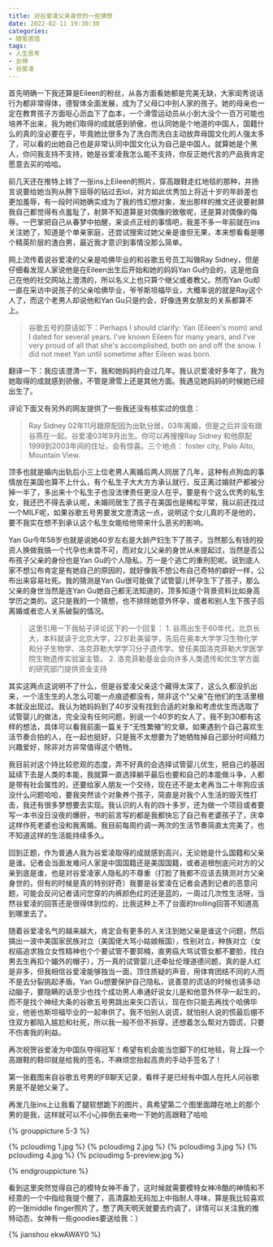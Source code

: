 ```yaml
---
title: 对谷爱凌父亲身世的一些猜想
date: 2022-02-11 19:30:30
categories:
- 随笔感悟
tags:
- 人生思考
- 女神
- 谷爱凌
---
```


首先明确一下我还算是Eileen的粉丝，从各方面看她都是完美无缺，大家闺秀说话行为都非常得体，德智体全面发展，成为了父母口中别人家的孩子。她的母亲也一定在教育孩子方面呕心沥血下了血本，一个滑雪运动员从小到大没个一百万可能也培养不出来，我为她们取得的成就感到骄傲，也认同她是个地道的中国人，国籍什么的真的没必要在乎，毕竟她比很多为了洗白而洗白主动放弃母国文化的人强太多了，可以看的出她自己也是非常认同中国文化认为自己是中国人。就算她是个黑人，你问我支持不支持，她是谷爱凌我怎么能不支持，你反正她代言的产品我肯定愿意去买的哈哈。

<!-- more -->

前几天还在推特上转了一张ins上Eileen的照片，穿高跟鞋走红地毯的那种，并扬言说要给她当狗从胯下屈辱的钻过去lol，对方如此优秀加上将近十岁的年龄差也更加羞辱，有一段时间她确实成为了我的性幻想对象，发出那样的推文还说要射屏我自己都觉得有点羞耻了，射屏不知道算是对偶像的致敬呢，还是算对偶像的侮辱。一巴掌把自己从春梦中拍醒，来谈点正经的事情吧，我差不多一年前就在ins关注她了，知道是个单亲家庭，还尝试搜索过她父亲是谁但无果，本来想看看是哪个精英阶层的渣白男，最近我才意识到事情没那么简单。


网上流传着说谷爱凌的父亲是哈佛毕业的和谷歌五号员工叫做Ray Sidney，但是仔细看发现人家说他是在Eileen出生后开始和她的妈妈Yan Gu约会的，这是他自己在他的社交网站上澄清的，所以名义上也只算个继父或者教父。然而Yan Gu却一直在采访中说孩子的父亲哈佛毕业，爷爷斯坦福毕业，大概率说的就是Ray这个人了，而这个老男人却说他和Yan Gu只是约会，好像连男女朋友的关系都算不上。

>谷歌五号的原话如下：Perhaps I should clarify: Yan (Eileen's mom) and I dated for several years. I've known Eileen for many years, and I've very proud of all that she's accomplished, both on and off the snow. I did not meet Yan until sometime after Eileen was born.

翻译一下：我应该澄清一下，我和她妈妈约会过几年。我认识爱凌好多年了，我为她取得的成就感到骄傲，不管是滑雪上还是其他方面。我遇见她妈妈的时候她已经出生了。

评论下面又有另外的网友提供了一些我还没有核实过的信息：
>Ray Sidney 02年11月跟原配因为出轨分居，03年离婚，但是之后并没有跟谷燕在一起。谷爱凌03年9月出生。你可以再搜搜Ray Sidney 和他原配1999到2003年间的住址，会有惊喜。三个地点： foster city, Palo Alto, Mountain View.  

顶多也就是婚内出轨后小三上位老男人离婚后两人同居了几年，这种有点狗血的事情放在美国也算不上什么，有个私生子大大方方承认就行，反正离过婚财产都被分掉一半了，多出来十个私生子也没法律责任更没人在乎。要是有个这么优秀的私生女，我还巴不得去承认呢，未婚同居生了孩子在美国也是稀松平常，我以前还找过一个MILF呢，如果谷歌五号男要发文澄清这一点，说明这个女儿真的不是他的，要不我实在想不到承认这个私生女能给他带来什么恶劣的影响。

Yan Gu今年58岁也就是说她40岁左右是大龄产妇生下了孩子，当然那么有钱的投资人换做我搞一个代孕也未尝不可，而对女儿父亲的身世从未提起过，当然是否公布孩子父亲的身份也是Yan Gu的个人隐私，万一是个逃亡的重刑犯呢。说到底人家不想公布肯定是有她自己的原因的，就好像我不想公布自己奇特的癖好一样，公布出来容易社死。我的猜测是Yan Gu很可能做了试管婴儿怀孕生下了孩子，那么父亲的身世当然是连Yan Gu她自己都无法知道的，顶多知道个背景资料比如身高学历之类的。这只是我的一个猜想，也不排除她意外怀孕，或者和别人生下孩子后离婚或者恋人关系破裂的情况。

>这里引用一下我帖子评论区下的一个回复：
	1. 谷燕出生于60年代，北京长大，本科就读于北京大学，22岁赴美留学，先后在奥本大学学习生物化学和分子生物学、洛克菲勒大学学习分子遗传学。曾任美国洛克菲勒大学医学院生物遗传实验室主管。
	2. 洛克菲勒基金会向许多人类遗传和优生学方面的研究部门提供资金支持

其实这两点这说明不了什么，但是谷爱凌父亲这个藏得太深了，这么久都没扒出来，一个活生生的人怎么可能一点痕迹都没有，除非这个"父亲"在他们的生活里根本就没出现过。我认为她妈妈到了40岁没有找到合适的对象和考虑优生而选取了试管婴儿的做法，完全没有任何问题，别说一个40岁的女人了，我不到30都有这样的想法，具体可以看我前面一篇关于“无性繁殖”的文章。如果遇到个自己喜欢生活节奏合拍的人，在一起也挺好，只是我不太想要为了她牺牲掉自己部分时间精力兴趣爱好，除非对方非常值得这个牺牲。

我目前对这个持比较悲观的态度，弄不好真的会选择试管婴儿优生，把自己的基因延续下去是人类的本能，我就算一直选择躺平最后也要和自己的本能做斗争，人都是带有社会属性的，还要给家人朋友一个交待，现在还不是太老再当二十年狗应该没什么问题哈哈，要我突然谈个对象养个孩子，简直是对我个人生活的毁灭性打击，我还有很多梦想要去实现。我认识的人有的四十多岁，还为做一个项目或者要写一本书没日没夜的爆肝，书的前言写的都是我都快忘了自己有老婆孩子了，庆幸这样作死老婆也没和我离婚。我目前每周约调一两次的生活节奏简直太完美了，也不知道这样的生活能持续多久。

回到正题，作为普通人我为谷爱凌取得的成就感到高兴，无论她是什么国籍和父亲是谁。记者会当面发难问人家是中国国籍还是美国国籍，或者追根刨底问对方的父亲到底是谁，也是对谷爱凌家人隐私的不尊重（打脸了我都不应该去猜测对方父亲身世的，但有的时候是真的特别好奇）我要是谷爱凌在记者会遇到记者的恶意问题，可能会反问记者请问您穿的内裤颜色红的还是蓝的，一周过几次性生活呀，当然谷爱凌的回答还是很得体到位的，比我这种上不了台面的trolling回答不知道高到哪里去了。

随着谷爱凌名气的越来越大，肯定会有更多的人关注到她父亲是谁这个问题，然后搞出一波中美国家民族对立（美国佬大骂小姑娘叛国），性别对立，种族对立（女权癌追求独立女性精神也个个要试管不要郭楠，直男癌大骂试管女都不要脸，找白男去生再扣个媚外的帽子），万一真的试管婴儿还牵扯伦理道德问题，真的是人红是非多，但我相信谷爱凌能够独当一面，顶住质疑的声音，用体育团结不同的人而不是去分裂挑起矛盾。Yan Gu想要保护自己隐私，说善意的谎话的时候也请多动动脑子，要隐瞒的话至少也找个成功男人串通好说女儿是和他意外怀孕一起生的，而不是找个神经大条的谷歌五号男跳出来矢口否认，现在你只能去再找个哈佛毕业，他爸也斯坦福毕业的一起串供了。我不怕别人说谎，就怕别人说的慌最后绷不住双方都陷入尴尬和社死，所以我一般不但不拆穿，还想着怎么帮对方圆谎，只要不伤害我的利益。

再次祝贺谷爱凌为中国队夺得冠军！希望有机会能当您脚下的红地毯，背上踩一个高跟鞋的鞋印就是给我的签名，不麻烦您抬起高贵的手动手签名了！


第一张截图来自谷歌五号男的FB聊天记录，看样子是已经有中国人在托人问谷歌男是不是她父亲了。

再发几张ins上让我看了腿软想跪下的图片，真希望第二个图里面蹲在地上的那个男的是我，这样就可以不小心摔倒去亲吻一下她的高跟鞋了哈哈

{% grouppicture 5-3 %}

{% pcloudimg 1.jpg %}
{% pcloudimg 2.jpg %}
{% pcloudimg 3.jpg %}
{% pcloudimg 4.jpg %}
{% pcloudimg 5-preview.jpg %}

{% endgrouppicture %}

看到这里突然觉得自己的模特女神不香了，这时候就需要模特女神冷酷的神情和不经意的一个中指给我提个醒了，高清露脸无码加上中指耐人寻味，算是我比较喜欢的一张middle finger照片了，憋了两天明天就要去约调了，详情可以关注我的推特动态，女神有一些goodies要送给我：）

{% jianshou ekwAWAY0 %}

